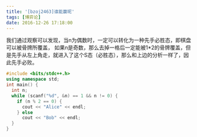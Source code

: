 ```yaml
---
title: '[bzoj2463]谁能赢呢'
tags: [博弈论]
date: 2016-12-26 17:18:00
---
```


我们通过观察可以发现，当n为偶数时，一定可以转化为一种先手必胜态，即棋盘可以被骨牌所覆盖，
如果n是奇数，那么去掉一格后一定能被1*2的骨牌覆盖，但是先手从左上角走，就进入了这个S态（必胜态），那么和上边的分析一样了，因此先手必败。
```cpp
#include <bits/stdc++.h>
using namespace std;
int main() {
  int n;
  while (scanf("%d", &n) == 1 && n != 0) {
    if (n % 2 == 0) {
      cout << "Alice" << endl;
    } else
      cout << "Bob" << endl;
  }
}

```